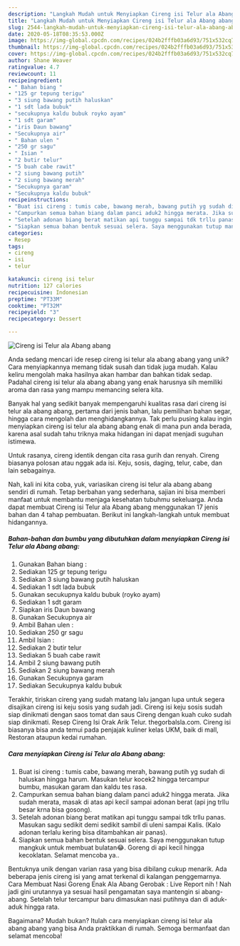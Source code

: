 ```yaml
---
description: "Langkah Mudah untuk Menyiapkan Cireng isi Telur ala Abang abang yang Lezat Sekali"
title: "Langkah Mudah untuk Menyiapkan Cireng isi Telur ala Abang abang yang Lezat Sekali"
slug: 2544-langkah-mudah-untuk-menyiapkan-cireng-isi-telur-ala-abang-abang-yang-lezat-sekali
date: 2020-05-18T08:35:53.000Z
image: https://img-global.cpcdn.com/recipes/024b2fffb03a6d93/751x532cq70/cireng-isi-telur-ala-abang-abang-foto-resep-utama.jpg
thumbnail: https://img-global.cpcdn.com/recipes/024b2fffb03a6d93/751x532cq70/cireng-isi-telur-ala-abang-abang-foto-resep-utama.jpg
cover: https://img-global.cpcdn.com/recipes/024b2fffb03a6d93/751x532cq70/cireng-isi-telur-ala-abang-abang-foto-resep-utama.jpg
author: Shane Weaver
ratingvalue: 4.7
reviewcount: 11
recipeingredient:
- " Bahan biang "
- "125 gr tepung terigu"
- "3 siung bawang putih haluskan"
- "1 sdt lada bubuk"
- "secukupnya kaldu bubuk royko ayam"
- "1 sdt garam"
- "iris Daun bawang"
- "Secukupnya air"
- " Bahan ulen "
- "250 gr sagu"
- " Isian "
- "2 butir telur"
- "5 buah cabe rawit"
- "2 siung bawang putih"
- "2 siung bawang merah"
- "Secukupnya garam"
- "Secukupnya kaldu bubuk"
recipeinstructions:
- "Buat isi cireng : tumis cabe, bawang merah, bawang putih yg sudah di haluskan hingga harum. Masukan telur kocek2 hingga tercampur bumbu, masukan garam dan kaldu tes rasa."
- "Campurkan semua bahan biang dalam panci aduk2 hingga merata. Jika sudah merata, masak di atas api kecil sampai adonan berat (api jng trllu besar krna bisa gosong)."
- "Setelah adonan biang berat matikan api tunggu sampai tdk trllu panas. Masukan sagu sedikit demi sedikit sambil di uleni sampai Kalis. (Kalo adonan terlalu kering bisa ditambahkan air panas)."
- "Siapkan semua bahan bentuk sesuai selera. Saya menggunakan tutup mangkuk untuk membuat bulatan😂. Goreng di api kecil hingga kecoklatan. Selamat mencoba ya.."
categories:
- Resep
tags:
- cireng
- isi
- telur

katakunci: cireng isi telur 
nutrition: 127 calories
recipecuisine: Indonesian
preptime: "PT33M"
cooktime: "PT32M"
recipeyield: "3"
recipecategory: Dessert

---
```



![Cireng isi Telur ala Abang abang](https://img-global.cpcdn.com/recipes/024b2fffb03a6d93/751x532cq70/cireng-isi-telur-ala-abang-abang-foto-resep-utama.jpg)

Anda sedang mencari ide resep cireng isi telur ala abang abang yang unik? Cara menyiapkannya memang tidak susah dan tidak juga mudah. Kalau keliru mengolah maka hasilnya akan hambar dan bahkan tidak sedap. Padahal cireng isi telur ala abang abang yang enak harusnya sih memiliki aroma dan rasa yang mampu memancing selera kita.

Banyak hal yang sedikit banyak mempengaruhi kualitas rasa dari cireng isi telur ala abang abang, pertama dari jenis bahan, lalu pemilihan bahan segar, hingga cara mengolah dan menghidangkannya. Tak perlu pusing kalau ingin menyiapkan cireng isi telur ala abang abang enak di mana pun anda berada, karena asal sudah tahu triknya maka hidangan ini dapat menjadi suguhan istimewa.

Untuk rasanya, cireng identik dengan cita rasa gurih dan renyah. Cireng biasanya polosan atau nggak ada isi. Keju, sosis, daging, telur, cabe, dan lain sebagainya.


Nah, kali ini kita coba, yuk, variasikan cireng isi telur ala abang abang sendiri di rumah. Tetap berbahan yang sederhana, sajian ini bisa memberi manfaat untuk membantu menjaga kesehatan tubuhmu sekeluarga. Anda dapat membuat Cireng isi Telur ala Abang abang menggunakan 17 jenis bahan dan 4 tahap pembuatan. Berikut ini langkah-langkah untuk membuat hidangannya.

<!--inarticleads1-->

##### Bahan-bahan dan bumbu yang dibutuhkan dalam menyiapkan Cireng isi Telur ala Abang abang:

1. Gunakan  Bahan biang :
1. Sediakan 125 gr tepung terigu
1. Sediakan 3 siung bawang putih haluskan
1. Sediakan 1 sdt lada bubuk
1. Gunakan secukupnya kaldu bubuk (royko ayam)
1. Sediakan 1 sdt garam
1. Siapkan iris Daun bawang
1. Gunakan Secukupnya air
1. Ambil  Bahan ulen :
1. Sediakan 250 gr sagu
1. Ambil  Isian :
1. Sediakan 2 butir telur
1. Sediakan 5 buah cabe rawit
1. Ambil 2 siung bawang putih
1. Sediakan 2 siung bawang merah
1. Gunakan Secukupnya garam
1. Sediakan Secukupnya kaldu bubuk


Terakhir, tiriskan cireng yang sudah matang lalu jangan lupa untuk segera disajikan cireng isi keju sosis yang sudah jadi. Cireng isi keju sosis sudah siap dinikmati dengan saos tomat dan saus Cireng dengan kuah cuko sudah siap dinikmati. Resep Cireng Isi Orak Arik Telur. thegorbalsla.com. Cireng isi biasanya bisa anda temui pada penjajak kuliner kelas UKM, baik di mall, Restoran ataupun kedai rumahan. 

<!--inarticleads2-->

##### Cara menyiapkan Cireng isi Telur ala Abang abang:

1. Buat isi cireng : tumis cabe, bawang merah, bawang putih yg sudah di haluskan hingga harum. Masukan telur kocek2 hingga tercampur bumbu, masukan garam dan kaldu tes rasa.
1. Campurkan semua bahan biang dalam panci aduk2 hingga merata. Jika sudah merata, masak di atas api kecil sampai adonan berat (api jng trllu besar krna bisa gosong).
1. Setelah adonan biang berat matikan api tunggu sampai tdk trllu panas. Masukan sagu sedikit demi sedikit sambil di uleni sampai Kalis. (Kalo adonan terlalu kering bisa ditambahkan air panas).
1. Siapkan semua bahan bentuk sesuai selera. Saya menggunakan tutup mangkuk untuk membuat bulatan😂. Goreng di api kecil hingga kecoklatan. Selamat mencoba ya..


Bentuknya unik dengan varian rasa yang bisa dibilang cukup menarik. Ada beberapa jenis cireng isi yang amat terkenal di kalangan penggemarnya. Cara Membuat Nasi Goreng Enak Ala Abang Gerobak : Live Report nih ! Nah jadi gini urutannya ya sesuai hasil pengamatan saya mantengin si abang-abang. Setelah telur tercampur baru dimasukan nasi putihnya dan di aduk-aduk hingga rata. 

Bagaimana? Mudah bukan? Itulah cara menyiapkan cireng isi telur ala abang abang yang bisa Anda praktikkan di rumah. Semoga bermanfaat dan selamat mencoba!
